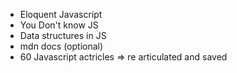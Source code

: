 - Eloquent Javascript
- You Don't know JS
- Data structures in JS
- mdn docs (optional)
- 60 Javascript actricles => re articulated and saved